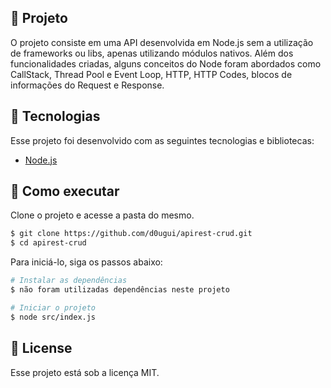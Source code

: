 ## 📖 Projeto

O projeto consiste em uma API desenvolvida em Node.js sem a utilização de frameworks ou libs, apenas utilizando módulos nativos. Além dos funcionalidades criadas, alguns conceitos do Node foram abordados como CallStack, Thread Pool e Event Loop, HTTP, HTTP Codes, blocos de informações do Request e Response.  

## 🧪 Tecnologias

Esse projeto foi desenvolvido com as seguintes tecnologias e bibliotecas: 

- [Node.js](https://nodejs.org/en/)


## 🚀 Como executar

Clone o projeto e acesse a pasta do mesmo.

```bash
$ git clone https://github.com/d0ugui/apirest-crud.git
$ cd apirest-crud
```

Para iniciá-lo, siga os passos abaixo:

```bash
# Instalar as dependências 
$ não foram utilizadas dependências neste projeto

# Iniciar o projeto
$ node src/index.js
```

## 📝 License

Esse projeto está sob a licença MIT.